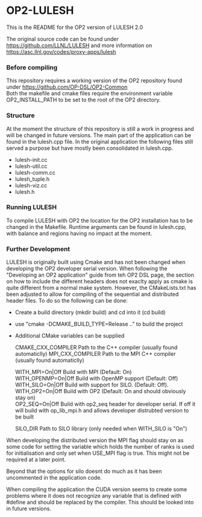 # OP2-LULESH

This is the README for the OP2 version of LULESH 2.0

The original source code can be found under https://github.com/LLNL/LULESH and more information on https://asc.llnl.gov/codes/proxy-apps/lulesh

### Before compiling

This repository requires a working version of the OP2 repository found under https://github.com/OP-DSL/OP2-Common  
Both the makefile and cmake files require the environment variable OP2_INSTALL_PATH to be set to the root of the OP2 directory.

### Structure

At the moment the structure of this repository is still a work in progress and will be changed in future versions.
The main part of the application can be found in the lulesh.cpp file.
In the original application the following files still served a purpose but have mostly been consolidated in lulesh.cpp.

- lulesh-init.cc
- lulesh-util.cc
- lulesh-comm.cc
- lulesh_tuple.h
- lulesh-viz.cc
- lulesh.h

### Running LULESH

To compile LULESH with OP2 the location for the OP2 installation has to be changed in the Makefile.
Runtime arguments can be found in lulesh.cpp, with balance and regions having no impact at the moment.

### Further Development

LULESH is originally built using Cmake and has not been changed when developing the OP2 developer serial version. When following the "Developing an OP2 application" guide from teh OP2 DSL page, the section on how to include the different headers does not exaclty apply as cmake is quite different from a normal make system. However, the CMakeLists.txt has been adjusted to allow for compiling of the sequential and distributed header files. To do so the following can be done:

- Create a build directory (mkdir build) and cd into it (cd build)
- use "cmake -DCMAKE_BUILD_TYPE=Release .." to build the project
- Additional CMake variables can be supplied

  CMAKE_CXX_COMPILER Path to the C++ compiler (usually found automaticlly)
  MPI_CXX_COMPILER Path to the MPI C++ compiler (usually found automaticlly)

  WITH_MPI=On|Off Build with MPI (Default: On)  
  WITH_OPENMP=On|Off Build with OpenMP support (Default: Off)  
  WITH_SILO=On|Off Build with support for SILO. (Default: Off).  
  WITH_OP2=On|Off Build with OP2 (Default: On and should obviously stay on)  
  OP2_SEQ=On|Off Build with op2_seq header for developer serial. If off it will build with op_lib_mpi.h and allows developer distrubted version to be built

  SILO_DIR Path to SILO library (only needed when WITH_SILO is "On")

When developing the distributed version the MPI flag should stay on as some code for setting the variable which holds the number of ranks is used for initialisation and only set when USE_MPI flag is true. This might not be required at a later point.

Beyond that the options for silo doesnt do much as it has been uncommented in the application code.

When compiling the application the CUDA version seems to create some problems where it does not recognize any variable that is defined with #define and should be replaced by the compiler. This should be looked into in future versions.

